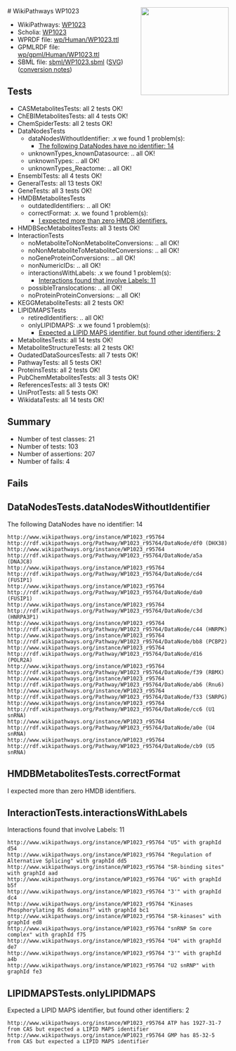 <img style="float: right; width: 200px" src="../logo.png" />
# WikiPathways WP1023

* WikiPathways: [WP1023](https://identifiers.org/wikipathways:WP1023)
* Scholia: [WP1023](https://scholia.toolforge.org/wikipathways/WP1023)
* WPRDF file: [wp/Human/WP1023.ttl](../wp/Human/WP1023.ttl)
* GPMLRDF file: [wp/gpml/Human/WP1023.ttl](../wp/gpml/Human/WP1023.ttl)
* SBML file: [sbml/WP1023.sbml](../sbml/WP1023.sbml) ([SVG](../sbml/WP1023.svg)) ([conversion notes](../sbml/WP1023.txt))

## Tests
* CASMetabolitesTests: all 2 tests OK!
* ChEBIMetabolitesTests: all 4 tests OK!
* ChemSpiderTests: all 2 tests OK!
* DataNodesTests
    * dataNodesWithoutIdentifier: .x we found 1 problem(s):
        * [The following DataNodes have no identifier: 14](#8792c494)
    * unknownTypes_knownDatasource: .. all OK!
    * unknownTypes: .. all OK!
    * unknownTypes_Reactome: .. all OK!
* EnsemblTests: all 4 tests OK!
* GeneralTests: all 13 tests OK!
* GeneTests: all 3 tests OK!
* HMDBMetabolitesTests
    * outdatedIdentifiers: .. all OK!
    * correctFormat: .x. we found 1 problem(s):
        * [I expected more than zero HMDB identifiers.](#ad154c1e)
* HMDBSecMetabolitesTests: all 3 tests OK!
* InteractionTests
    * noMetaboliteToNonMetaboliteConversions: .. all OK!
    * noNonMetaboliteToMetaboliteConversions: .. all OK!
    * noGeneProteinConversions: .. all OK!
    * nonNumericIDs: .. all OK!
    * interactionsWithLabels: .x we found 1 problem(s):
        * [Interactions found that involve Labels: 11](#fe97a8b9)
    * possibleTranslocations: .. all OK!
    * noProteinProteinConversions: .. all OK!
* KEGGMetaboliteTests: all 2 tests OK!
* LIPIDMAPSTests
    * retiredIdentifiers: .. all OK!
    * onlyLIPIDMAPS: .x we found 1 problem(s):
        * [Expected a LIPID MAPS identifier, but found other identifiers: 2](#48cc60b9)
* MetabolitesTests: all 14 tests OK!
* MetaboliteStructureTests: all 2 tests OK!
* OudatedDataSourcesTests: all 7 tests OK!
* PathwayTests: all 5 tests OK!
* ProteinsTests: all 2 tests OK!
* PubChemMetabolitesTests: all 3 tests OK!
* ReferencesTests: all 3 tests OK!
* UniProtTests: all 5 tests OK!
* WikidataTests: all 14 tests OK!


## Summary

* Number of test classes: 21
* Number of tests: 103
* Number of assertions: 207
* Number of fails: 4

## Fails

<a name="8792c494" />

## DataNodesTests.dataNodesWithoutIdentifier

The following DataNodes have no identifier: 14
```
http://www.wikipathways.org/instance/WP1023_r95764 http://rdf.wikipathways.org/Pathway/WP1023_r95764/DataNode/df0 (DHX38)
http://www.wikipathways.org/instance/WP1023_r95764 http://rdf.wikipathways.org/Pathway/WP1023_r95764/DataNode/a5a (DNAJC8)
http://www.wikipathways.org/instance/WP1023_r95764 http://rdf.wikipathways.org/Pathway/WP1023_r95764/DataNode/cd4 (FUSIP1)
http://www.wikipathways.org/instance/WP1023_r95764 http://rdf.wikipathways.org/Pathway/WP1023_r95764/DataNode/da0 (FUSIP1)
http://www.wikipathways.org/instance/WP1023_r95764 http://rdf.wikipathways.org/Pathway/WP1023_r95764/DataNode/c3d (HNRPA3P1)
http://www.wikipathways.org/instance/WP1023_r95764 http://rdf.wikipathways.org/Pathway/WP1023_r95764/DataNode/c44 (HNRPK)
http://www.wikipathways.org/instance/WP1023_r95764 http://rdf.wikipathways.org/Pathway/WP1023_r95764/DataNode/bb8 (PCBP2)
http://www.wikipathways.org/instance/WP1023_r95764 http://rdf.wikipathways.org/Pathway/WP1023_r95764/DataNode/d16 (POLR2A)
http://www.wikipathways.org/instance/WP1023_r95764 http://rdf.wikipathways.org/Pathway/WP1023_r95764/DataNode/f39 (RBMX)
http://www.wikipathways.org/instance/WP1023_r95764 http://rdf.wikipathways.org/Pathway/WP1023_r95764/DataNode/ab6 (Rnu6)
http://www.wikipathways.org/instance/WP1023_r95764 http://rdf.wikipathways.org/Pathway/WP1023_r95764/DataNode/f33 (SNRPG)
http://www.wikipathways.org/instance/WP1023_r95764 http://rdf.wikipathways.org/Pathway/WP1023_r95764/DataNode/cc6 (U1 snRNA)
http://www.wikipathways.org/instance/WP1023_r95764 http://rdf.wikipathways.org/Pathway/WP1023_r95764/DataNode/a0e (U4 snRNA)
http://www.wikipathways.org/instance/WP1023_r95764 http://rdf.wikipathways.org/Pathway/WP1023_r95764/DataNode/cb9 (U5 snRNA)
```

<a name="ad154c1e" />

## HMDBMetabolitesTests.correctFormat

I expected more than zero HMDB identifiers.
<a name="fe97a8b9" />

## InteractionTests.interactionsWithLabels

Interactions found that involve Labels: 11
```
http://www.wikipathways.org/instance/WP1023_r95764 "U5" with graphId d54
http://www.wikipathways.org/instance/WP1023_r95764 "Regulation of
Alternative Splicing" with graphId dd5
http://www.wikipathways.org/instance/WP1023_r95764 "SR-binding sites" with graphId aad
http://www.wikipathways.org/instance/WP1023_r95764 "UG" with graphId b5f
http://www.wikipathways.org/instance/WP1023_r95764 "3'" with graphId dc4
http://www.wikipathways.org/instance/WP1023_r95764 "Kinases Phosphorylating RS domains?" with graphId bc1
http://www.wikipathways.org/instance/WP1023_r95764 "SR-kinases" with graphId ed8
http://www.wikipathways.org/instance/WP1023_r95764 "snRNP Sm core complex" with graphId f75
http://www.wikipathways.org/instance/WP1023_r95764 "U4" with graphId de7
http://www.wikipathways.org/instance/WP1023_r95764 "3'" with graphId a4b
http://www.wikipathways.org/instance/WP1023_r95764 "U2 snRNP" with graphId fe3
```

<a name="48cc60b9" />

## LIPIDMAPSTests.onlyLIPIDMAPS

Expected a LIPID MAPS identifier, but found other identifiers: 2
```
http://www.wikipathways.org/instance/WP1023_r95764 ATP has 1927-31-7 from CAS but expected a LIPID MAPS identifier
http://www.wikipathways.org/instance/WP1023_r95764 GMP has 85-32-5 from CAS but expected a LIPID MAPS identifier
```

